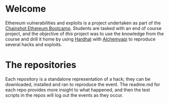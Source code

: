 # Welcome
Ethereum vulnerabilities and exploits is a project undertaken as part of the [Chainshot Ethereum Bootcamp](https://www.chainshot.com/). Students are tasked with an end of course project, and the objective of _this_ project was to use the knowledge from the course and drill it home by using [Hardhat](https://hardhat.org/) with [Alchemyapi](https://alchemyapi.io/) to reproduce several hacks and exploits.

# The repositories
Each repository is a standalone representation of a hack; they can be downloaded, installed and ran to reproduce the event. The readme.md for each repo provides more insight to what happened, and then the test scripts in the repos will log out the events as they occur.


